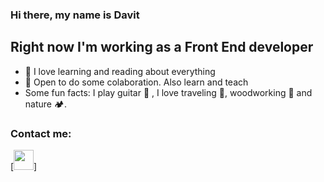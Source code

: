 ### Hi there, my name is Davit

## Right now I'm working as a Front End developer
- 📘 I love learning and reading about everything
- 🌱 Open to do some colaboration. Also learn and teach
- Some fun facts: I play guitar 🎸  , I love traveling 🎒, woodworking 🌳 and nature 🏕.

### Contact me:
[<img height="32" width="32" src="https://cdn.jsdelivr.net/npm/simple-icons@v12/icons/linkedin.svg" />]